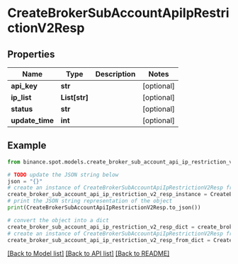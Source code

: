 # CreateBrokerSubAccountApiIpRestrictionV2Resp


## Properties

Name | Type | Description | Notes
------------ | ------------- | ------------- | -------------
**api_key** | **str** |  | [optional] 
**ip_list** | **List[str]** |  | [optional] 
**status** | **str** |  | [optional] 
**update_time** | **int** |  | [optional] 

## Example

```python
from binance.spot.models.create_broker_sub_account_api_ip_restriction_v2_resp import CreateBrokerSubAccountApiIpRestrictionV2Resp

# TODO update the JSON string below
json = "{}"
# create an instance of CreateBrokerSubAccountApiIpRestrictionV2Resp from a JSON string
create_broker_sub_account_api_ip_restriction_v2_resp_instance = CreateBrokerSubAccountApiIpRestrictionV2Resp.from_json(json)
# print the JSON string representation of the object
print(CreateBrokerSubAccountApiIpRestrictionV2Resp.to_json())

# convert the object into a dict
create_broker_sub_account_api_ip_restriction_v2_resp_dict = create_broker_sub_account_api_ip_restriction_v2_resp_instance.to_dict()
# create an instance of CreateBrokerSubAccountApiIpRestrictionV2Resp from a dict
create_broker_sub_account_api_ip_restriction_v2_resp_from_dict = CreateBrokerSubAccountApiIpRestrictionV2Resp.from_dict(create_broker_sub_account_api_ip_restriction_v2_resp_dict)
```
[[Back to Model list]](../README.md#documentation-for-models) [[Back to API list]](../README.md#documentation-for-api-endpoints) [[Back to README]](../README.md)


